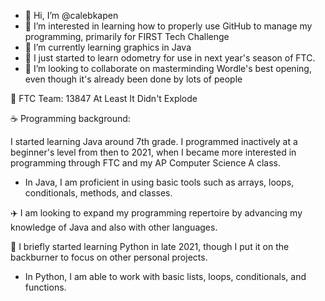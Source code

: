 - 👋 Hi, I’m @calebkapen
- 👀 I’m interested in learning how to properly use GitHub to manage my programming, primarily for FIRST Tech Challenge
- 🌱 I’m currently learning graphics in Java
- 🦆 I just started to learn odometry for use in next year's season of FTC.
- 💞️ I’m looking to collaborate on masterminding Wordle's best opening, even though it's already been done by lots of people

🤖 FTC Team: 13847 At Least It Didn't Explode

☕ Programming background:

I started learning Java around 7th grade. I programmed inactively at a beginner's level from then to 2021, when I became more interested in programming through FTC and my AP Computer Science A class.
- In Java, I am proficient in using basic tools such as arrays, loops, conditionals, methods, and classes.

✈️ I am looking to expand my programming repertoire by advancing my knowledge of Java and also with other languages.

🐍 I briefly started learning Python in late 2021, though I put it on the backburner to focus on other personal projects.
- In Python, I am able to work with basic lists, loops, conditionals, and functions.
